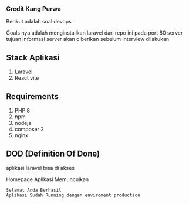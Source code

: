 ### Credit Kang Purwa
Berikut adalah soal devops 

Goals nya adalah menginstallkan laravel dari repo ini pada port 80 server tujuan 
informasi server akan diberikan sebelum interview dilakukan

## Stack Aplikasi
1. Laravel 
2. React vite

## Requirements 
1. PHP 8 
1. npm 
1. nodejs
1. composer 2
1. nginx 

## DOD (Definition Of Done)
aplikasi laravel bisa di akses 

Homepage Aplikasi Memunculkan 
```
Selamat Anda Berhasil
Aplikasi Sudah Running dengan enviroment production
```

